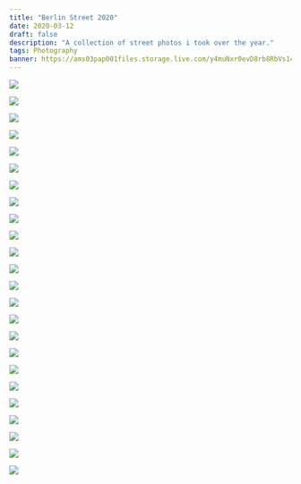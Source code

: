 ```yaml
---
title: "Berlin Street 2020"
date: 2020-03-12
draft: false
description: "A collection of street photos i took over the year."
tags: Photography
banner: https://ams03pap001files.storage.live.com/y4muNxr0evD8rb8RbVs14E0WztazOZg8q0zMnEGNyDBSudk0QE_s556YJPWL8EHJvk2SmgRRmUyGUbNv8sS6S228Nu9YyuUKBoI_K7QsSvKR9txdCTZ6vJgN_ATdQEquYo1LtVJi5I9nFIuhS33ZKrD8IlEECIAcqwEym4z3fvDGRWiBwkAvR7Aej6vTKZTxhbo?width=4948&height=3383&cropmode=none
---
```


![](https://ams03pap001files.storage.live.com/y4muNxr0evD8rb8RbVs14E0WztazOZg8q0zMnEGNyDBSudk0QE_s556YJPWL8EHJvk2SmgRRmUyGUbNv8sS6S228Nu9YyuUKBoI_K7QsSvKR9txdCTZ6vJgN_ATdQEquYo1LtVJi5I9nFIuhS33ZKrD8IlEECIAcqwEym4z3fvDGRWiBwkAvR7Aej6vTKZTxhbo?width=4948&height=3383&cropmode=none)

![](https://ams03pap001files.storage.live.com/y4m2BWfGXOX2p2qITgO5xNcdXHPCCHhiaz5Gf5l9YHcpd8jsbsOJjf3bMxWVeoHWAKPW2z5UlzsSO5CVZ7Z1xez5y1HNvwhSxCcgnRQZpCw-1u2ZYp-r3cgcciF89YL3iSt4bQGsFluOwC5AvjYrMbRvuHZfp0KNWp31IvXHLInzJT8_1ay-afpz7ZwGySiVTHF?width=5858&height=3869&cropmode=none)

![](https://ams03pap001files.storage.live.com/y4m4-o1o8PrPNHFJF7_LmyiVjcO0AYOsKBESbxCUUUbP5zYU2PXyPRvISXqENga4XWCP9iExYEx_KFmuUTnAmIHUQbHbllylZ_jGLUzrRKRj-sYSOzZItc_zhZI0C2EOjH6cCuBiq7PYJ0dgT66E7voMIpPBN5JSqn6UD2vLGWeMN8_rTRkLXnTNaprinwJ0bPt?width=5764&height=3842&cropmode=none)

![](https://ams03pap001files.storage.live.com/y4mmnh_NgkblqAV11YVV-gotRAIhKrr14tq9MCOSrDasCR3CwSxEHEmNF8N9XVz327KHypmj_vjMdzQZlUTKHZezscCPpxwU0NpNTGMVb8EtrtxIDHTASGjV4Cs5S7KZp9ORM2dWM-hU7AgJN14x_uiY9ZimpZZawD93R9b9LccsZdP5-1VBBb-AUcA_lMY6iVz?width=6000&height=4000&cropmode=none)

![](https://ams03pap001files.storage.live.com/y4m60ye0iG-TZqaMqzodLU6FMlU2w_ZM-Xj8Og4KBI5CyL3iCIt2l2-SvuzVxjO607ILalh6tHxvMAUgPqMxgtt0WbInojYGTPfox_4UxMDFXLtYlb5dW3oB90JFFNEGT65C__qE5mLYDPaYQJAx1RP7sFgARTkTzQSSUfTBCnMuJL2sGvS4I8WX_aBFaczSeId?width=4000&height=6000&cropmode=none)

![](https://ams03pap001files.storage.live.com/y4m8cxKTC1ssr_A-BRHPm8gsr-HayHQvkRMerD_ZPK4fgyYvkvYkZKoQJBB6GZm6XivJZ4oAKFLh_NGTPK2vJBWJ9P_xPva7D3pg6RKNEEMR2XTeZOIP7ya14wlQO9n--0NMBnQGLL18eYzdZT4rWFS2jrTiazipdV3AoC-JPL4IroCXuS1XYhtuicWE1kCqiq8?width=4000&height=6000&cropmode=none)

![](https://ams03pap001files.storage.live.com/y4mSt3EJifw5nAN70zOh_9V-uCa_AzUS6KASis3UwTU6NzdD5i9-TAQui3erxTLcSgEuRTj_9Zc3G_ml9xWXeY-7NVC3gTFE_-kUBVhUqt17C7Wwgxi60j8-2NyxFpjcXjBlw30XiByj8f1DR4MAz66lVcjTO3KnXBbqMdlujsgMbFvgZJQycxzt1pSjjxIci6-?width=5899&height=3932&cropmode=none)

![](https://ams03pap001files.storage.live.com/y4mPXdPb4q6teuJ51om6yy2Y7zW__wwGv69n4I0l4BgmpNaxexfeyW_Do88Prw4OOsLl1U41Zu06awQS7s_yByTmYeE5xlVLdRuSj-4QEGlLEBY-Br8ZhnaxM0H28CLnnqpHBS8KX12CwjOY5emFOSL2vV8U7ZS3GwXJE4_QHPbC7ra9zow0Wwug0hf8WgQycxV?width=6000&height=3999&cropmode=none)

![](https://ams03pap001files.storage.live.com/y4mq9qlAmaBBdyKX1qN_LS-kAXmsBrCAO6isfQRyZ6r0gOZ4P3h8WilziKyhZypJKahlenT6ChaqUxHyJVik19M1v8-yR-Sw_4R-ovRSSiHXNZN2mL313ZcHiBYAcAucJV7c1ARQWuq3Aqf-gyThWU4vVKPPsR5NBjXohUvwRcc582tNcJUQK516QrVmWmwXg3P?width=5151&height=3433&cropmode=none)

![](https://ams03pap001files.storage.live.com/y4mqLBP2LK1KsgRKVRUnL614O8wtp5IysscmgkknvxoARRQmKlTXXnp-rdkO-9YOju7zC85rTYy6kkOGcfUIVYT_s_u0le50TRtnbDK_Wnyt4WoHgSAPF0b6VtjsHCfwF9gkftidK9DcCdTsEql25BIpXtqg_0SESaSbx__U8m0xKbuRO-PkW6SHHTukSZjZesr?width=4261&height=2841&cropmode=none)

![](https://ams03pap001files.storage.live.com/y4m0tszyO0kB-0DfBijenDqspWhG9fZd9nIBABzHOVT2CRtCakC040UVwwzpl6M5joMEHtIedrEcc6KpXtl5RxYG0dMIYHzDMeLmPnhtZrKzh2w8rr_L5HLHy4nnwyuyi-aTUj3FhT_XPRtB6BspraaeXrLUlNPlU8Ip2Q2sMkekNAIgu0_cxjCvW5PrDeHrSzZ?width=3143&height=4714&cropmode=none)

![](https://ams03pap001files.storage.live.com/y4mJG91_AAJrovOz42zsruufXWoJHAst1NHpbsjz68QsQQswpqsmekzETJq1AYb0qYdSgv_22mBsUk0NdDMhGRj39gkCTz8F8-O8JOOe5aRqnazxFdIIE9ZdSxn6xiHO376RrVrLXSFRhDfD_RAZ4mudOwHHikEKyuLbim73hNgrw0P0B_wtDrFFtdGlHjekNQD?width=4000&height=6000&cropmode=none)

![](https://ams03pap001files.storage.live.com/y4mE8Bub0re2hK2Ub5nKIeibbBGyYKwqcExXOsrCNNqWJNo2ONlVWrZLsOaSrcO2oNILRpcrUPL-lolwvbLfkDxy_PQZaFeKda808KuTE70Rv5c0PUQr28m78rSXOLOMV1RDPyQ-ivQRDd5uwlva9wkTwGqek6j2s8Xegz2MI7dCySGjC6W91NpH7BMGCLY4H5B?width=4000&height=6000&cropmode=none)

![](https://ams03pap001files.storage.live.com/y4mOthqyYh-mH5sMkkav8JdkHhRflFRNkfEzpI6OxywCB3lwfLEc7ul3VRH3BZcfa7H4vYV0GPaBlEoB-mM5Hv7k5ijVgyT1P_EHlq7sAkwaFlEK5P-AtSE42i-W8FCCDfbG7FZQcTvLhLsZp4HByTBUDklHu89VM0SJVbPycpfOJh2S_OCpgTLBIYYZ_WU1Biy?width=3271&height=4906&cropmode=none)

![](https://ams03pap001files.storage.live.com/y4mFs7pBQCsl6v34Loc4GRwvPvzFRFnQ0Q0BOy6oI5jdnRDXNx5-E7ttuewROk3zX8yrg3r7ekcl3GJ279oDp3dAAvLfSuNSO-fMEN7D_8sr1x94KAAdH9H6rrKzIX1rtJFZZXO8Z9Z-q0-Umtksdzgdr1KhivCBMjpMhJ_-XmhJM7FcrX-K3eh3mKGAEi4UT1-?width=6000&height=4000&cropmode=none)

![](https://ams03pap001files.storage.live.com/y4mwCot3JO3M-i7xqKaqftH5Ppzmoy5VlSwcW7RBxWREOxFXSwtMmaMXmhIwCGfyfihfMnPSSq0X6j-uh8y8gDHcO7ZniU9uByFNB5Gje99VV72YUnNvr5NcxoNszpo2-NCweE4YiPJYixBPtK3edIqjOesVPFXK99iZjDjiMddLatuTy4_qa9mKL_vNxR5T7uQ?width=6000&height=4000&cropmode=none)

![](https://ams03pap001files.storage.live.com/y4mHEycNwiUK7Hs4sJIzfLf74Q9edtNlFFeF0bhu3EcDxz7qiAUmRR-790vqrQrMEr0DyDqJiDqGV9-YcSGM2O_5Bdra-rqq8wlj8HZjEu8AtJqBvu51yX0K7HnLNcR2zF1b9JjgudAsr56xibYz6KpuG2retxfx3gqpjLcAyb0DfkegleEMz1Gu21SCl83qWRF?width=6000&height=4000&cropmode=none)

![](https://ams03pap001files.storage.live.com/y4mATGQ614X_6uWiT-NzxzkTAjvquj4_dqxygQegMcYYN3Ye4QF1FKE0Pos7qlPDP-H-v9-TnsshU5kuxuMmtW29pXazIO9xDEw2V0KpfGkQ69WJnUw17G4KFt5yaELPUSI-Fc1nsNuhqF1Z7fEScY_C4IJRC8acCoJZmFQNrEHseG4acLC_K9icYXduMkMH4li?width=4095&height=2730&cropmode=none)

![](https://ams03pap001files.storage.live.com/y4mQ5aVEUhWn2pA-BRqBCgab4mbSCllZctqlFUZfCAulk0epGIEenvMCl2ThisUWIg9HYUaTmlJO4eIhWorv3QLllDBugnrwG7AGKa2YiSw4MQc4Uqj42DZuGUVy94QOb9OKa-fPKzZgEK2oreoJzQWhJof4p3ijOMjhP3Y_0V3DR6bHC-S8RixyxigFSuLhZ5h?width=4546&height=3205&cropmode=none)

![](https://ams03pap001files.storage.live.com/y4miS9a8zhTGpC8iAx5NhuQFUCm6LDSOtJrOCfcd5Zhmvt3bfeENb-YLns2g-y-dvd5sLJuUBJ_v8hLHPzduSAlVnMM5YGdwgNF1zas2pilBkEYA0Ce0LXlAvti470b5MG2SPmKHjjp5Kl35jR5wwprPikp4gj0P0LLd1yjcKHnsOdoGzb1gmMlh2SJx3q3Vc1M?width=2465&height=3699&cropmode=none)

![](https://ams03pap001files.storage.live.com/y4mn_xdfeGPsKJn3S0S_TrN7qxLhm5wiemNwuPBaoz0izLNsFVJNCsdEiOURiX8KHhYSMNCOeGJ-Bt3EyrxquKp87wmX8_AQNxONm1H22Ufy_gkKJi6aXsnnicbXRhoF4siLPDb1v98Ss0vq-J1JOZ3hETyD5w9lboxjs1PYCFXTY2iuZ2UK-K7ekEKAw5PW00K?width=3822&height=5792&cropmode=none)

![](https://ams03pap001files.storage.live.com/y4mGC8PWS8irGQytdsQeWjStHS1Dy718-yumfk3M50JwhuR3zh6T6D4osWIj8WahLMq4VTESFsVaAbR1lXYR4FfEYmk428joTcfBYdhivnV0TfzrZLvW_KkLJem-vZLd6x_lXD-t1z4DR_zMPeNOvWXOpPvU5F_9ZgIvg9hNEnQaYgGWK3jY6BwKG8nKYhnrQ8n?width=6000&height=4000&cropmode=none)

![](https://ams03pap001files.storage.live.com/y4mMtfKpUJIt5H2LbWA46AWyCXygPs1RJVDueUdERdLDIjRq_RGEIsrcUjhS2W1_-HlhAEXK4x87UL11bbuhiMANyL7-riqcjR6I8NWEYahfd0Kss-M-fIZP54ou7it_whfQdneZ38mlZA6UfIQL323GXdFcbgnTsudwqMXIyvjQSlyS20higK2NbtWrEhMGyYF?width=5976&height=3984&cropmode=none)

![](https://ams03pap001files.storage.live.com/y4m8kESFN443Hd16df-E7_pSbmlwtt-juaS797RDedgvMWy8V_BCMmZBb-gQOYE4aGZKbomPCRQ1hSdGCsn6DG3uDpV2X_0Qn16TOuiHvOSucUDOFfzLP1O0N6COK-8Ztz8HaMVbkV_q9zgH-IWdfa7VYFrAstvZZZviyBJ6ZstNBlLpv5Xhe6MhX-336lnONnK?width=2437&height=3655&cropmode=none)
